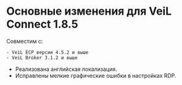 # Основные изменения для VeiL Connect 1.8.5

Совместим с:

    - VeiL ECP версии 4.5.2 и выше
    - VeiL Broker 3.1.2 и выше
    
- Реализована английская локализация.
- Исправлены мелкие графические ошибки в настройках RDP.
